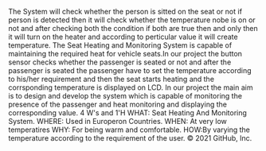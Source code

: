 The System will check whether the person is sitted on the seat or not if person is detected then it will check whether the temperature nobe is on or not and after checking both the condition if both are true then and only then it will turn on the heater and according to perticular value it will create temperature.
The Seat Heating and Monitoring System is capable of maintaining the required heat for vehicle seats.In our project the button sensor checks whether the passenger is seated or not and after the passenger is seated the passenger have to set the temperature according to his/her requirement and then the seat starts heating and the corrsponding temperature is displayed on LCD. In our project the main aim is to design and develop the system which is capable of monitoring the presence of the passenger and heat monitoring and displaying the corresponding value.
4 W's and 1'H
 WHAT: Seat Heating And Monitoring System.
 WHERE: Used in Europeron Countries.
 WHEN: At very low temperatires
 WHY: For being warm and comfortable.
 HOW:By varying the temperature according to the requirement of the user.
 © 2021 GitHub, Inc.